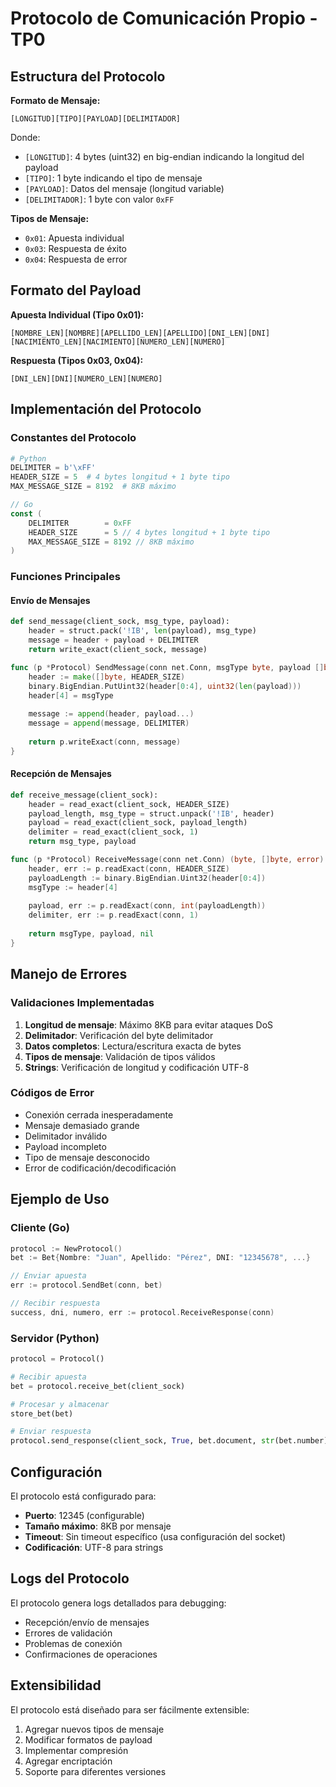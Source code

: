 # Protocolo de Comunicación Propio - TP0


## Estructura del Protocolo

**Formato de Mensaje:**
```
[LONGITUD][TIPO][PAYLOAD][DELIMITADOR]
```

Donde:
- `[LONGITUD]`: 4 bytes (uint32) en big-endian indicando la longitud del payload
- `[TIPO]`: 1 byte indicando el tipo de mensaje
- `[PAYLOAD]`: Datos del mensaje (longitud variable)
- `[DELIMITADOR]`: 1 byte con valor `0xFF`

**Tipos de Mensaje:**
- `0x01`: Apuesta individual
- `0x03`: Respuesta de éxito
- `0x04`: Respuesta de error

## Formato del Payload

**Apuesta Individual (Tipo 0x01):**
```
[NOMBRE_LEN][NOMBRE][APELLIDO_LEN][APELLIDO][DNI_LEN][DNI][NACIMIENTO_LEN][NACIMIENTO][NUMERO_LEN][NUMERO]
```

**Respuesta (Tipos 0x03, 0x04):**
```
[DNI_LEN][DNI][NUMERO_LEN][NUMERO]
```

## Implementación del Protocolo

### Constantes del Protocolo

```python
# Python
DELIMITER = b'\xFF'
HEADER_SIZE = 5  # 4 bytes longitud + 1 byte tipo
MAX_MESSAGE_SIZE = 8192  # 8KB máximo
```

```go
// Go
const (
    DELIMITER        = 0xFF
    HEADER_SIZE      = 5 // 4 bytes longitud + 1 byte tipo
    MAX_MESSAGE_SIZE = 8192 // 8KB máximo
)
```

### Funciones Principales

#### Envío de Mensajes
```python
def send_message(client_sock, msg_type, payload):
    header = struct.pack('!IB', len(payload), msg_type)
    message = header + payload + DELIMITER
    return write_exact(client_sock, message)
```

```go
func (p *Protocol) SendMessage(conn net.Conn, msgType byte, payload []byte) error {
    header := make([]byte, HEADER_SIZE)
    binary.BigEndian.PutUint32(header[0:4], uint32(len(payload)))
    header[4] = msgType
    
    message := append(header, payload...)
    message = append(message, DELIMITER)
    
    return p.writeExact(conn, message)
}
```

#### Recepción de Mensajes
```python
def receive_message(client_sock):
    header = read_exact(client_sock, HEADER_SIZE)
    payload_length, msg_type = struct.unpack('!IB', header)
    payload = read_exact(client_sock, payload_length)
    delimiter = read_exact(client_sock, 1)
    return msg_type, payload
```

```go
func (p *Protocol) ReceiveMessage(conn net.Conn) (byte, []byte, error) {
    header, err := p.readExact(conn, HEADER_SIZE)
    payloadLength := binary.BigEndian.Uint32(header[0:4])
    msgType := header[4]
    
    payload, err := p.readExact(conn, int(payloadLength))
    delimiter, err := p.readExact(conn, 1)
    
    return msgType, payload, nil
}
```

## Manejo de Errores

### Validaciones Implementadas
1. **Longitud de mensaje**: Máximo 8KB para evitar ataques DoS
2. **Delimitador**: Verificación del byte delimitador
3. **Datos completos**: Lectura/escritura exacta de bytes
4. **Tipos de mensaje**: Validación de tipos válidos
5. **Strings**: Verificación de longitud y codificación UTF-8

### Códigos de Error
- Conexión cerrada inesperadamente
- Mensaje demasiado grande
- Delimitador inválido
- Payload incompleto
- Tipo de mensaje desconocido
- Error de codificación/decodificación

## Ejemplo de Uso

### Cliente (Go)
```go
protocol := NewProtocol()
bet := Bet{Nombre: "Juan", Apellido: "Pérez", DNI: "12345678", ...}

// Enviar apuesta
err := protocol.SendBet(conn, bet)

// Recibir respuesta
success, dni, numero, err := protocol.ReceiveResponse(conn)
```

### Servidor (Python)
```python
protocol = Protocol()

# Recibir apuesta
bet = protocol.receive_bet(client_sock)

# Procesar y almacenar
store_bet(bet)

# Enviar respuesta
protocol.send_response(client_sock, True, bet.document, str(bet.number))
```

## Configuración

El protocolo está configurado para:
- **Puerto**: 12345 (configurable)
- **Tamaño máximo**: 8KB por mensaje
- **Timeout**: Sin timeout específico (usa configuración del socket)
- **Codificación**: UTF-8 para strings

## Logs del Protocolo

El protocolo genera logs detallados para debugging:
- Recepción/envío de mensajes
- Errores de validación
- Problemas de conexión
- Confirmaciones de operaciones

## Extensibilidad

El protocolo está diseñado para ser fácilmente extensible:
1. Agregar nuevos tipos de mensaje
2. Modificar formatos de payload
3. Implementar compresión
4. Agregar encriptación
5. Soporte para diferentes versiones
